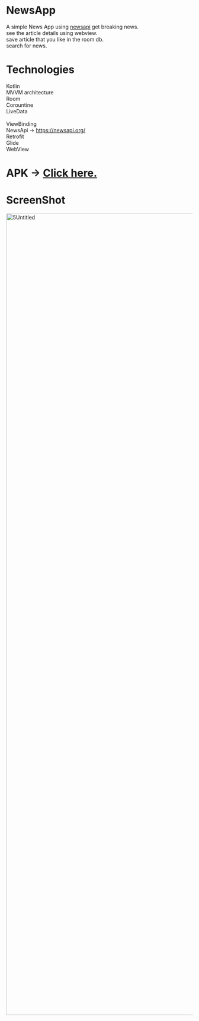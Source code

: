 # NewsApp
A simple News App using <a href="https://newsapi.org/">newsapi</a>
  get breaking news.<br>
  see the article details using webview.<br>
  save article that you like in the room db.<br>
  search for news.<br>
  
# Technologies
Kotlin<br>
MVVM architecture<br>
Room<br>
Corountine<br>
LiveData<br><br>
ViewBinding<br>
NewsApi -> https://newsapi.org/<br>
Retrofit<br>
Glide<br>
WebView<br>

# APK -> <a href="https://drive.google.com/file/d/1R0yrBgfCSQrPE1wSdAX50SJHI45PZjfx/view?usp=sharing">Click here.</a>

# ScreenShot
<img width="2162" alt="5Untitled" src="https://user-images.githubusercontent.com/75279465/178150007-2d8a66a5-c474-4978-80a9-08adb55583f3.png">
